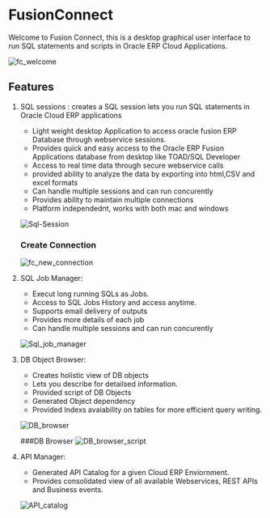 # FusionConnect

Welcome to Fusion Connect, this is a desktop graphical user interface to run SQL statements and scripts in Oracle ERP Cloud Applications.

![fc_welcome](https://user-images.githubusercontent.com/60496276/208557140-99ccbe11-518f-45a7-8423-875e2f1f0f6b.PNG)

## Features
1. SQL sessions : creates a SQL session lets you run SQL statements in Oracle Cloud ERP applications
    - Light weight desktop Application to access oracle fusion ERP Database through webservice sessions.
    - Provides quick and easy access to the Oracle ERP Fusion Applications database from desktop like TOAD/SQL Developer
    - Access to real time data through secure webservice calls
    - provided ability to analyze the data by exporting into html,CSV and excel formats
    - Can handle multiple sessions and can run concurently
    - Provides ability to maintain multiple connections
    - Platform independednt, works with both mac and windows
    
    ![Sql-Session](https://user-images.githubusercontent.com/60496276/208556840-357a39a6-c55c-4a6f-a816-a6261da191c7.PNG)
    
    ### Create Connection
    ![fc_new_connection](https://user-images.githubusercontent.com/60496276/208557197-5d7f9c33-8722-4fbc-ae11-8e6e8012ba7b.PNG)


 2. SQL Job Manager: 
    - Execut long running SQLs as Jobs.
    - Access to SQL Jobs History and access anytime.
    - Supports email delivery of outputs
    - Provides more details of each job
    - Can handle multiple sessions and can run concurently

    ![Sql_job_manager](https://user-images.githubusercontent.com/60496276/208556647-15927531-ba36-4804-a338-911ef6e5900b.PNG)
    
 3. DB Object Browser: 
    - Creates holistic view of DB objects
    - Lets you describe for detailsed information.
    - Provided script of DB Objects
    - Generated Object dependency
    - Provided Indexs avaiability on tables for more efficient query writing.

    ![DB_browser](https://user-images.githubusercontent.com/60496276/208556695-31c6b982-b2ab-4b24-a6b3-c3dd691d64ba.PNG)
    
    ###DB Browser
    ![DB_browser_script](https://user-images.githubusercontent.com/60496276/208557049-ab6724e9-e925-4053-9f72-bfbc1f8e1c46.PNG)
    
 4. API Manager:
    - Generated API Catalog for a given Cloud ERP Enviornment.
    - Provides consolidated view of all available Webservices, REST APIs and Business events. 
     
    ![API_catalog](https://user-images.githubusercontent.com/60496276/208557002-78faff20-7c8f-4a45-9575-b2a477ca31b3.PNG)
   
